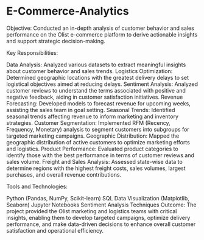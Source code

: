 # E-Commerce-Analytics
Objective:
Conducted an in-depth analysis of customer behavior and sales performance on the Olist e-commerce platform to derive actionable insights and support strategic decision-making.

Key Responsibilities:

Data Analysis: Analyzed various datasets to extract meaningful insights about customer behavior and sales trends.
Logistics Optimization: Determined geographic locations with the greatest delivery delays to set logistical objectives aimed at reducing delays.
Sentiment Analysis: Analyzed customer reviews to understand the terms associated with positive and negative feedback, aiding in customer satisfaction initiatives.
Revenue Forecasting: Developed models to forecast revenue for upcoming weeks, assisting the sales team in goal setting.
Seasonal Trends: Identified seasonal trends affecting revenue to inform marketing and inventory strategies.
Customer Segmentation: Implemented RFM (Recency, Frequency, Monetary) analysis to segment customers into subgroups for targeted marketing campaigns.
Geographic Distribution: Mapped the geographic distribution of active customers to optimize marketing efforts and logistics.
Product Performance: Evaluated product categories to identify those with the best performance in terms of customer reviews and sales volume.
Freight and Sales Analysis: Assessed state-wise data to determine regions with the highest freight costs, sales volumes, largest purchases, and overall revenue contributions.

Tools and Technologies:

Python (Pandas, NumPy, Scikit-learn)
SQL
Data Visualization (Matplotlib, Seaborn)
Jupyter Notebooks
Sentiment Analysis Techniques
Outcome:
The project provided the Olist marketing and logistics teams with critical insights, enabling them to develop targeted campaigns, optimize delivery performance, and make data-driven decisions to enhance overall customer satisfaction and operational efficiency.
